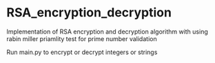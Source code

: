 # RSA_encryption_decryption

Implementation of RSA encryption and decryption algorithm with using rabin miller priamlity test for prime number validation

Run main.py to encrypt or decrypt integers or strings
